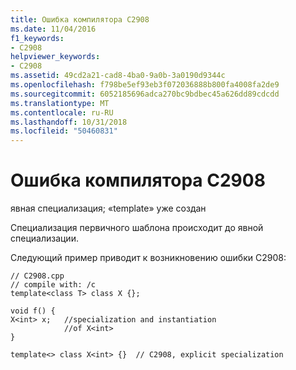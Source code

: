 ```yaml
---
title: Ошибка компилятора C2908
ms.date: 11/04/2016
f1_keywords:
- C2908
helpviewer_keywords:
- C2908
ms.assetid: 49cd2a21-cad8-4ba0-9a0b-3a0190d9344c
ms.openlocfilehash: f798be5ef93eb3f072036888b800fa4008fa2de9
ms.sourcegitcommit: 6052185696adca270bc9bdbec45a626dd89cdcdd
ms.translationtype: MT
ms.contentlocale: ru-RU
ms.lasthandoff: 10/31/2018
ms.locfileid: "50460831"
---
```

# <a name="compiler-error-c2908"></a>Ошибка компилятора C2908

явная специализация; «template» уже создан

Специализация первичного шаблона происходит до явной специализации.

Следующий пример приводит к возникновению ошибки C2908:

```
// C2908.cpp
// compile with: /c
template<class T> class X {};

void f() {
X<int> x;   //specialization and instantiation
            //of X<int>
}

template<> class X<int> {}  // C2908, explicit specialization
```
